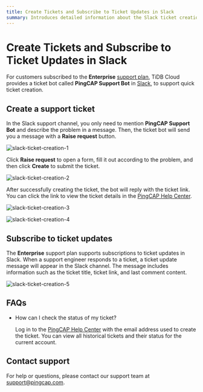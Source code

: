 ```yaml
---
title: Create Tickets and Subscribe to Ticket Updates in Slack
summary: Introduces detailed information about the Slack ticket creation and update subscription.
---
```


# Create Tickets and Subscribe to Ticket Updates in Slack

For customers subscribed to the **Enterprise** [support plan](/tidb-cloud/connected-care-detail.md), TiDB Cloud provides a ticket bot called **PingCAP Support Bot** in [Slack](https://slack.com/), to support quick ticket creation.

## Create a support ticket

In the Slack support channel, you only need to mention **PingCAP Support Bot** and describe the problem in a message. Then, the ticket bot will send you a message with a **Raise request** button.

![slack-ticket-creation-1](https://download.pingcap.com/images/docs/tidb-cloud/connected-slack-ticket-creation-1.png)

Click **Raise request** to open a form, fill it out according to the problem, and then click **Create** to submit the ticket.

![slack-ticket-creation-2](https://download.pingcap.com/images/docs/tidb-cloud/connected-slack-ticket-creation-2.png)

After successfully creating the ticket, the bot will reply with the ticket link. You can click the link to view the ticket details in the [PingCAP Help Center](https://tidb.support.pingcap.com/servicedesk/customer/portals).

![slack-ticket-creation-3](https://download.pingcap.com/images/docs/tidb-cloud/connected-slack-ticket-creation-3.png)

![slack-ticket-creation-4](https://download.pingcap.com/images/docs/tidb-cloud/connected-slack-ticket-creation-4.png)

## Subscribe to ticket updates

The **Enterprise** support plan supports subscriptions to ticket updates in Slack. When a support engineer responds to a ticket, a ticket update message will appear in the Slack channel. The message includes information such as the ticket title, ticket link, and last comment content.

![slack-ticket-creation-5](https://download.pingcap.com/images/docs/tidb-cloud/connected-slack-ticket-creation-5.png)

## FAQs

- How can I check the status of my ticket?

    Log in to the [PingCAP Help Center](https://tidb.support.pingcap.com/servicedesk/customer/user/requests) with the email address used to create the ticket. You can view all historical tickets and their status for the current account.

## Contact support

For help or questions, please contact our support team at <a href="mailto:support@pingcap.com">support@pingcap.com</a>.

